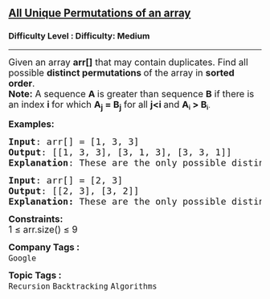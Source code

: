 <h2><a href="https://www.geeksforgeeks.org/problems/all-unique-permutations-of-an-array/1?_gl=1*12lz5u4*_up*MQ..*_gs*MQ..&gclid=CjwKCAjw_-3GBhAYEiwAjh9fUJzwRaK_8Nsq2FCT2Ot9T-hwFQFPqIEEahFjpLg5C9C3EpjwRS98XRoC5VgQAvD_BwE&gbraid=0AAAAAC9yBkDay8gbpfzPJkC20fEA0E5Fz">All Unique Permutations of an array</a></h2><h3>Difficulty Level : Difficulty: Medium</h3><hr><div class="problems_problem_content__Xm_eO"><p><span style="font-size: 18px;">Given an array&nbsp;<strong>arr[]</strong> that may contain duplicates.&nbsp;Find all possible&nbsp;<strong>distinct permutations&nbsp;</strong>of the array in&nbsp;<strong>sorted order</strong>. <br><strong>Note:</strong> A sequence <strong>A&nbsp;</strong>is greater than sequence&nbsp;<strong>B</strong>&nbsp;if there is an index&nbsp;<strong>i&nbsp;</strong>for which&nbsp;<strong>A<sub>j</sub>&nbsp;= B<sub>j</sub></strong>&nbsp;for all&nbsp;<strong>j&lt;i&nbsp;</strong>and&nbsp;</span><strong><span style="font-size: 18px;">A</span><sub>i</sub><span style="font-size: 18px;">&nbsp;&gt; B</span><sub>i</sub></strong>.</p>
<p><span style="font-size: 18px;"><strong>Examples:</strong></span></p>
<pre><span style="font-size: 18px;"><strong>Input</strong>: arr[] = [1, 3, 3]
<strong>Output</strong>: [[1, 3, 3], [3, 1, 3], [3, 3, 1]]
<strong>Explanation</strong>: These are the only possible distinct permutations for the given array.</span>
</pre>
<pre><span style="font-size: 18px;"><strong>Input</strong>: arr[] = [2, 3]
<strong>Output</strong>: [[2, 3], [3, 2]]<br><strong>Explanation:</strong> These are the only possible distinct permutations for the given array.
</span></pre>
<p><span style="font-size: 18px;"><strong>Constraints:</strong></span><br><span style="font-size: 18px;">1 ≤ arr.size() ≤ 9</span></p></div><p><span style=font-size:18px><strong>Company Tags : </strong><br><code>Google</code>&nbsp;<br><p><span style=font-size:18px><strong>Topic Tags : </strong><br><code>Recursion</code>&nbsp;<code>Backtracking</code>&nbsp;<code>Algorithms</code>&nbsp;